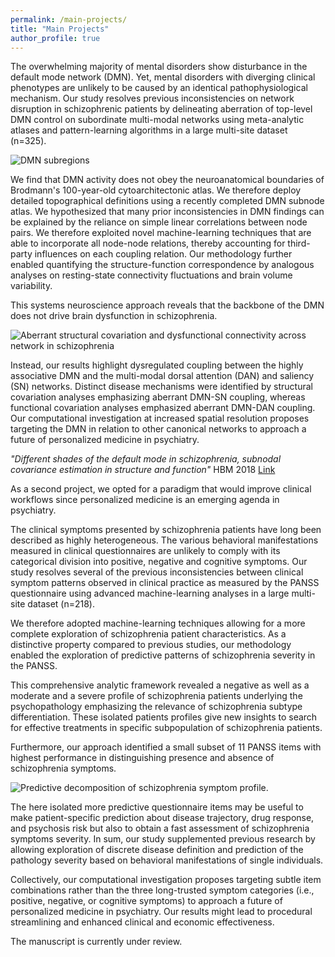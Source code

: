 ```yaml
---
permalink: /main-projects/
title: "Main Projects"
author_profile: true
---
```


The overwhelming majority of mental disorders show disturbance in the default mode network (DMN). Yet, mental disorders with diverging clinical phenotypes are unlikely to be caused by an identical pathophysiological mechanism. Our study resolves previous inconsistencies on network disruption in schizophrenic patients by delineating aberration of top-level DMN control on subordinate multi-modal networks using meta-analytic atlases and pattern-learning algorithms in a large multi-site dataset (n=325).

<img src="{{ site.url }}{{ site.baseurl }}/images/dmn.png" alt="DMN subregions">


We find that DMN activity does not obey the neuroanatomical boundaries of Brodmann's 100-year-old cytoarchitectonic atlas. We therefore deploy detailed topographical definitions using a recently completed DMN subnode atlas. We hypothesized that many prior inconsistencies in DMN findings can be explained by the reliance on simple linear correlations between node pairs. We therefore exploited novel machine-learning techniques that are able to incorporate all node-node relations, thereby accounting for third-party influences on each coupling relation. Our methodology further enabled quantifying the structure-function correspondence by analogous analyses on resting-state connectivity fluctuations and brain volume variability.


This systems neuroscience approach reveals that the backbone of the DMN does not drive brain dysfunction in schizophrenia.


<img src="{{ site.url }}{{ site.baseurl }}/images/results.jpg" alt="Aberrant structural covariation and dysfunctional connectivity across network in schizophrenia">


Instead, our results highlight dysregulated coupling between the highly associative DMN and the multi-modal dorsal attention (DAN) and saliency (SN) networks. Distinct disease mechanisms were identified by structural covariation analyses emphasizing aberrant DMN-SN coupling, whereas functional covariation analyses emphasized aberrant DMN-DAN coupling. Our computational investigation at increased spatial resolution proposes targeting the DMN in relation to other canonical networks to approach a future of personalized medicine in psychiatry.


*"Different shades of the default mode in schizophrenia, subnodal covariance estimation
in structure and function"* HBM 2018
[Link](https://onlinelibrary.wiley.com/doi/abs/10.1002/hbm.23870)


As a second project, we opted for a paradigm that would improve clinical workflows since personalized medicine is an emerging agenda in psychiatry.


The clinical symptoms presented by schizophrenia patients have long been described as highly heterogeneous. The various behavioral manifestations measured in clinical questionnaires are unlikely to comply with its categorical division into positive, negative and cognitive symptoms. Our study resolves several of the previous inconsistencies between clinical symptom patterns observed in clinical practice as measured by the PANSS questionnaire using advanced machine-learning analyses in a large multi-site dataset (n=218).


We therefore adopted machine-learning techniques allowing for a more complete exploration of schizophrenia patient characteristics. As a distinctive property compared to previous studies, our methodology enabled the exploration of predictive patterns of schizophrenia severity in the PANSS.


This comprehensive analytic framework revealed a negative as well as a moderate and a severe profile of schizophrenia patients underlying the psychopathology emphasizing the relevance of schizophrenia subtype differentiation. These isolated patients profiles give new insights to search for effective treatments in specific subpopulation of schizophrenia patients.


Furthermore, our approach identified a small subset of 11 PANSS items with highest performance in distinguishing presence and absence of schizophrenia symptoms.


<img src="{{ site.url }}{{ site.baseurl }}/images/Panss.jpg" alt="Predictive decomposition of schizophrenia symptom profile.">


The here isolated more predictive questionnaire items may be useful to make patient-specific prediction about disease trajectory, drug response, and psychosis risk but also to obtain a fast assessment of schizophrenia symptoms severity. In sum, our study supplemented previous research by allowing exploration of discrete disease definition and prediction of the pathology severity based on behavioral manifestations of single individuals.



Collectively, our computational investigation proposes targeting subtle item combinations rather than the three long-trusted symptom categories (i.e., positive, negative, or cognitive symptoms) to approach a future of personalized medicine in psychiatry. Our results might lead to procedural streamlining and enhanced clinical and economic effectiveness.

The manuscript is currently under review.
